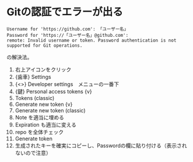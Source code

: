 # Gitの認証でエラーが出る
```
Username for 'https://github.com': 「ユーザー名」
Password for 'https://「ユーザー名」@github.com': 
remote: Invalid username or token. Password authentication is not supported for Git operations.
```
の解決法。

1. 右上アイコンをクリック
2. {歯車} Settings
3. {<>} Developer settings　メニューの一番下
4. {鍵} Personal access tokens {v}
5. Tokens (classic)
6. Generate new token {v}
7. Generate new token (classic)
8. Note を適当に埋める
9. Expiration も適当に変える
10. repo を全体チェック
11. Generate token
12. 生成されたキーを確実にコピーし、Passwordの欄に貼り付ける（表示されないので注意）
